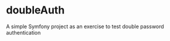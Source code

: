 doubleAuth
==========

A simple Symfony project as an exercise to test double password authentication

